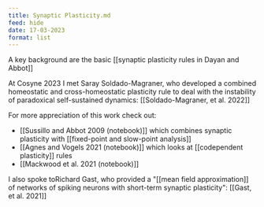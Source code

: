 ```yaml
---
title: Synaptic Plasticity.md
feed: hide
date: 17-03-2023
format: list
---
```



A key background are the basic [[synaptic plasticity rules in Dayan and Abbot]]

At Cosyne 2023 I met Saray Soldado-Magraner, who developed a combined homeostatic and cross-homeostatic plasticity rule to deal with the instability of paradoxical self-sustained dynamics: [[Soldado-Magraner, et al. 2022]]

For more appreciation of this work check out:
- [[Sussillo and Abbot 2009 (notebook)]] which combines synaptic plasticity with [[fixed-point and slow-point analysis]]
- [[Agnes and Vogels 2021 (notebook)]] which looks at [[codependent plasticity]] rules
- [[Mackwood et al. 2021 (notebook)]]

I also spoke toRichard Gast, who provided a "[[mean field approximation]] of networks of spiking neurons with short-term synaptic plasticity": [[Gast, et al. 2021]]
